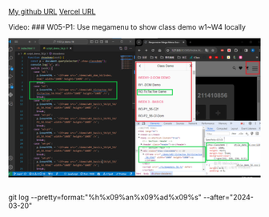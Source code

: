 [My github URL](https://github.com/Rain211410856/1121-sweb-211410856)
[Vercel URL](https://1121-sweb-211410856.vercel.app/demo/w05_56_blog/)

Video: ### W05-P1: Use megamenu to show class demo w1~W4 locally



![](w05-p1.png)

```

```




git log --pretty=format:"%h%x09%an%x09%ad%x09%s" --after="2024-03-20"